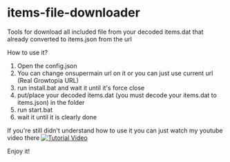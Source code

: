 # items-file-downloader
Tools for download all included file from your decoded items.dat that already converted to items.json from the url

How to use it?
1. Open the config.json
2. You can change onsupermain url on it or you can just use current url (Real Growtopia URL)
3. run install.bat and wait it until it's force close
4. put/place your decoded items.dat (you must decode your items.dat to items.json) in the folder
5. run start.bat
6. wait it until it is clearly done

If you're still didn't understand how to use it you can just watch my youtube video there
[![Tutorial Video](http://img.youtube.com/vi/cQhddagFB3I?si=9wJPdGYGv64hKYCj/0.jpg)](http://www.youtube.com/watch?v=cQhddagFB3I?si=9wJPdGYGv64hKYCj)

Enjoy it!
